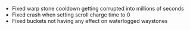 - Fixed warp stone cooldown getting corrupted into millions of seconds
- Fixed crash when setting scroll charge time to 0
- Fixed buckets not having any effect on waterlogged waystones
